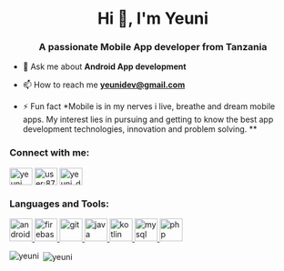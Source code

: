 <h1 align="center">Hi 👋, I'm Yeuni</h1>
<h3 align="center">A passionate Mobile App developer from Tanzania</h3>

- 💬 Ask me about **Android App development**

- 📫 How to reach me **yeunidev@gmail.com**

- ⚡ Fun fact *Mobile is in my nerves
 i live, breathe and dream 
 mobile apps. My interest 
 lies in pursuing and getting 
 to know the best app development
 technologies, 
innovation and problem solving.
**

<p align="left">
<h3 align="left">Connect with me:</h3>
<a href="https://linkedin.com/in/yeuni gilbert" target="blank"><img align="center" src="https://cdn.jsdelivr.net/npm/simple-icons@3.0.1/icons/linkedin.svg" alt="yeuni gilbert" height="30" width="40" /></a>
<a href="https://stackoverflow.com/users/user:8748934" target="blank"><img align="center" src="https://cdn.jsdelivr.net/npm/simple-icons@3.0.1/icons/stackoverflow.svg" alt="user:8748934" height="30" width="40" /></a>
<a href="https://instagram.com/yeuni_dev" target="blank"><img align="center" src="https://cdn.jsdelivr.net/npm/simple-icons@3.0.1/icons/instagram.svg" alt="yeuni_dev" height="30" width="40" /></a>
</p>

<h3 align="left">Languages and Tools:</h3>
<p align="left"> <a href="https://developer.android.com" target="_blank"> <img src="https://devicons.github.io/devicon/devicon.git/icons/android/android-original-wordmark.svg" alt="android" width="40" height="40"/> </a> <a href="https://firebase.google.com/" target="_blank"> <img src="https://www.vectorlogo.zone/logos/firebase/firebase-icon.svg" alt="firebase" width="40" height="40"/> </a> <a href="https://git-scm.com/" target="_blank"> <img src="https://www.vectorlogo.zone/logos/git-scm/git-scm-icon.svg" alt="git" width="40" height="40"/> </a> <a href="https://www.java.com" target="_blank"> <img src="https://devicons.github.io/devicon/devicon.git/icons/java/java-original-wordmark.svg" alt="java" width="40" height="40"/> </a> <a href="https://kotlinlang.org" target="_blank"> <img src="https://www.vectorlogo.zone/logos/kotlinlang/kotlinlang-icon.svg" alt="kotlin" width="40" height="40"/> </a> <a href="https://www.mysql.com/" target="_blank"> <img src="https://devicons.github.io/devicon/devicon.git/icons/mysql/mysql-original-wordmark.svg" alt="mysql" width="40" height="40"/> </a> <a href="https://www.php.net" target="_blank"> <img src="https://devicons.github.io/devicon/devicon.git/icons/php/php-original.svg" alt="php" width="40" height="40"/> </a> </p>

<p><img align="left" src="https://github-readme-stats.vercel.app/api/top-langs/?username=yeuni&layout=compact" alt="yeuni" /></p>

<p>&nbsp;<img align="center" src="https://github-readme-stats.vercel.app/api?username=yeuni&show_icons=true" alt="yeuni" /></p>
